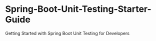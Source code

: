 # Spring-Boot-Unit-Testing-Starter-Guide
Getting Started with Spring Boot Unit Testing for Developers
